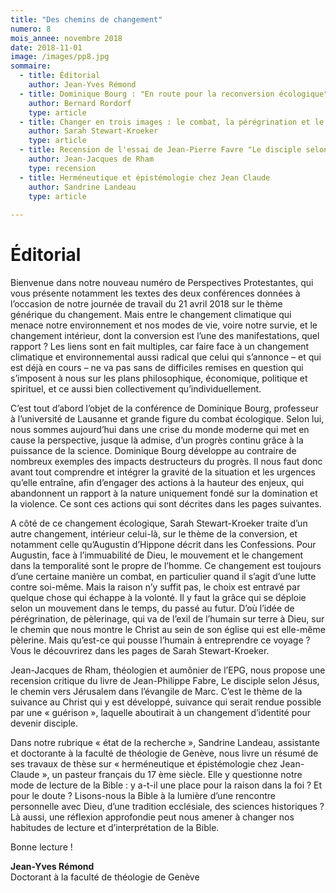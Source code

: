 ```yaml
---
title: "Des chemins de changement"
numero: 8
mois_annee: novembre 2018
date: 2018-11-01
image: /images/pp8.jpg
sommaire:
  - title: Éditorial
    author: Jean-Yves Rémond
  - title: Dominique Bourg : "En route pour la reconversion écologique"
    author: Bernard Rordorf
    type: article
  - title: Changer en trois images : le combat, la pérégrination et le grand saut
    author: Sarah Stewart-Kroeker
    type: article
  - title: Recension de l'essai de Jean-Pierre Favre "Le disciple selon Jésus. Le chemin de Jérusalem dans l'Evangile de Marc"
    author: Jean-Jacques de Rham
    type: recension
  - title: Herméneutique et épistémologie chez Jean Claude
    author: Sandrine Landeau
    type: article
 
---
```


# Éditorial
Bienvenue dans notre nouveau numéro de Perspectives Protestantes, qui vous présente
notamment les textes des deux conférences données à l’occasion de notre journée de travail
du 21 avril 2018 sur le thème générique du changement. Mais entre le changement climatique
qui menace notre environnement et nos modes de vie, voire notre survie, et le changement
intérieur, dont la conversion est l’une des manifestations, quel rapport ? Les liens sont en fait
multiples, car faire face à un changement climatique et environnemental aussi radical que
celui qui s’annonce – et qui est déjà en cours – ne va pas sans de difficiles remises en question
qui s’imposent à nous sur les plans philosophique, économique, politique et spirituel, et ce
aussi bien collectivement qu’individuellement.

C’est tout d’abord l’objet de la conférence de Dominique Bourg, professeur à l’université de
Lausanne et grande figure du combat écologique. Selon lui, nous sommes aujourd’hui dans
une crise du monde moderne qui met en cause la perspective, jusque là admise, d’un progrès
continu grâce à la puissance de la science. Dominique Bourg développe au contraire de
nombreux exemples des impacts destructeurs du progrès. Il nous faut donc avant tout
comprendre et intégrer la gravité de la situation et les urgences qu’elle entraîne, afin
d’engager des actions à la hauteur des enjeux, qui abandonnent un rapport à la nature
uniquement fondé sur la domination et la violence. Ce sont ces actions qui sont décrites dans
les pages suivantes.

A côté de ce changement écologique, Sarah Stewart-Kroeker traite d’un autre changement,
intérieur celui-là, sur le thème de la conversion, et notamment celle qu’Augustin d’Hippone
décrit dans les Confessions. Pour Augustin, face à l’immuabilité de Dieu, le mouvement et le
changement dans la temporalité sont le propre de l’homme. Ce changement est toujours d’une
certaine manière un combat, en particulier quand il s’agit d’une lutte contre soi-même. Mais
la raison n’y suffit pas, le choix est entravé par quelque chose qui échappe à la volonté. Il y
faut la grâce qui se déploie selon un mouvement dans le temps, du passé au futur. D’où l’idée
de pérégrination, de pèlerinage, qui va de l’exil de l’humain sur terre à Dieu, sur le chemin
que nous montre le Christ au sein de son église qui est elle-même pèlerine. Mais qu’est-ce qui
pousse l’humain à entreprendre ce voyage ? Vous le découvrirez dans les pages de Sarah
Stewart-Kroeker.

Jean-Jacques de Rham, théologien et aumônier de l’EPG, nous propose une recension
critique du livre de Jean-Philippe Fabre, Le disciple selon Jésus, le chemin vers Jérusalem
dans l’évangile de Marc. C’est le thème de la suivance au Christ qui y est développé,
suivance qui serait rendue possible par une « guérison », laquelle aboutirait à un changement
d’identité pour devenir disciple.

Dans notre rubrique « état de la recherche », Sandrine Landeau, assistante et doctorante à la
faculté de théologie de Genève, nous livre un résumé de ses travaux de thèse sur
« herméneutique et épistémologie chez Jean-Claude », un pasteur français du 17 ème siècle. Elle
y questionne notre mode de lecture de la Bible : y a-t-il une place pour la raison dans la foi ?
Et pour le doute ? Lisons-nous la Bible à la lumière d’une rencontre personnelle avec Dieu,
d’une tradition ecclésiale, des sciences historiques ? Là aussi, une réflexion approfondie peut
nous amener à changer nos habitudes de lecture et d’interprétation de la Bible.

Bonne lecture !

**Jean-Yves Rémond**  
Doctorant à la faculté de théologie de Genève
